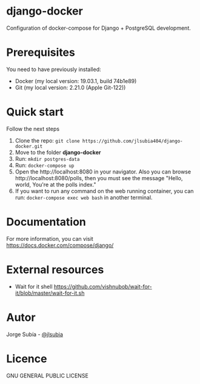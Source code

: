 # django-docker
Configuration of docker-compose for Django + PostgreSQL development.

# Prerequisites
You need to have previously installed:
- Docker (my local version: 19.03.1, build 74b1e89)
- Git (my local version: 2.21.0 (Apple Git-122))

# Quick start
Follow the next steps
1. Clone the repo: `git clone https://github.com/jlsubia404/django-docker.git`
2. Move to the folder **django-docker**
3. Run: `mkdir postgres-data`
4. Run: `docker-compose up`
5. Open the http://localhost:8080 in your navigator. Also you can browse http://localhost:8080/polls, then you must see the message "Hello, world, You're at the polls index."
6. If you want to run any command on the web running container, you can run: `docker-compose exec web bash` in another terminal.

# Documentation
For more information, you can visit https://docs.docker.com/compose/django/

# External resources
- Wait for it shell https://github.com/vishnubob/wait-for-it/blob/master/wait-for-it.sh

# Autor
Jorge Subía - [@jlsubia](https://twitter.com/jlsubia "@jlsubia")

# Licence
GNU GENERAL PUBLIC LICENSE